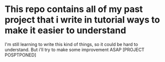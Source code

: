 # This repo contains all of my past project that i write in tutorial ways to make it easier to understand
I'm still learning to write this kind of things, so it could be hard to understand. But i'll try to make some improvement ASAP
<a style='Colour:RED'>[PROJECT POSPTPONED]</a>

